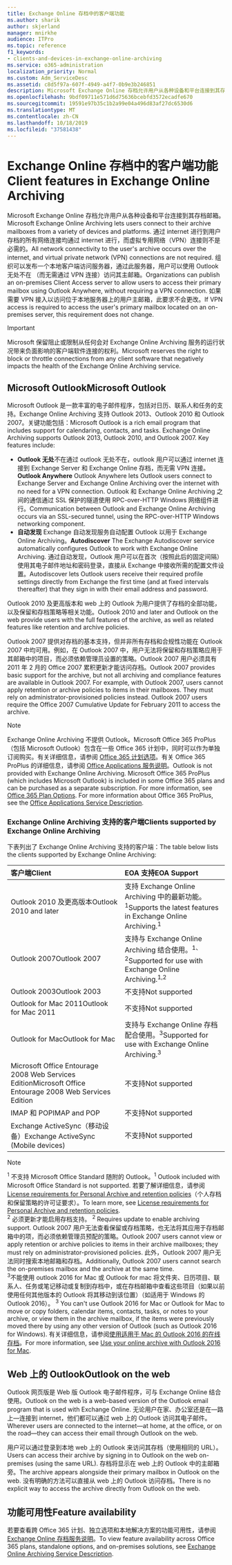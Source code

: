 ```yaml
---
title: Exchange Online 存档中的客户端功能
ms.author: sharik
author: skjerland
manager: mnirkhe
audience: ITPro
ms.topic: reference
f1_keywords:
- clients-and-devices-in-exchange-online-archiving
ms.service: o365-administration
localization_priority: Normal
ms.custom: Adm_ServiceDesc
ms.assetid: c8d5f97a-607f-4949-a4f7-0b9e3b246851
description: Microsoft Exchange Online 存档允许用户从各种设备和平台连接到其存档邮箱。 通过 internet 进行到用户存档的所有网络连接均通过 internet 进行，而虚拟专用网络（VPN）连接则不是必需的。 组织可以发布一个本地客户端访问服务器，通过此服务器，用户可以使用 Outlook 无处不在 （而无需通过 VPN 连接）访问其主邮箱。 如果需要 VPN 接入以访问位于本地服务器上的用户主邮箱，此要求不会更改。
ms.openlocfilehash: 9bdf09711e571d6d75636bcebfd3572ecadfe670
ms.sourcegitcommit: 19591e97b35c1b2a99e04a496d83af27dc6530d6
ms.translationtype: MT
ms.contentlocale: zh-CN
ms.lasthandoff: 10/18/2019
ms.locfileid: "37581438"
---
```

# <a name="client-features-in-exchange-online-archiving"></a><span data-ttu-id="c57e8-106">Exchange Online 存档中的客户端功能</span><span class="sxs-lookup"><span data-stu-id="c57e8-106">Client features in Exchange Online Archiving</span></span>

<span data-ttu-id="c57e8-107">Microsoft Exchange Online 存档允许用户从各种设备和平台连接到其存档邮箱。</span><span class="sxs-lookup"><span data-stu-id="c57e8-107">Microsoft Exchange Online Archiving lets users connect to their archive mailboxes from a variety of devices and platforms.</span></span> <span data-ttu-id="c57e8-108">通过 internet 进行到用户存档的所有网络连接均通过 internet 进行，而虚拟专用网络（VPN）连接则不是必需的。</span><span class="sxs-lookup"><span data-stu-id="c57e8-108">All network connectivity to the user's archive occurs over the internet, and virtual private network (VPN) connections are not required.</span></span> <span data-ttu-id="c57e8-109">组织可以发布一个本地客户端访问服务器，通过此服务器，用户可以使用 Outlook 无处不在 （而无需通过 VPN 连接）访问其主邮箱。</span><span class="sxs-lookup"><span data-stu-id="c57e8-109">Organizations can publish an on-premises Client Access server to allow users to access their primary mailbox using Outlook Anywhere, without requiring a VPN connection.</span></span> <span data-ttu-id="c57e8-110">如果需要 VPN 接入以访问位于本地服务器上的用户主邮箱，此要求不会更改。</span><span class="sxs-lookup"><span data-stu-id="c57e8-110">If VPN access is required to access the user's primary mailbox located on an on-premises server, this requirement does not change.</span></span>
  
> [!IMPORTANT]
> <span data-ttu-id="c57e8-111">Microsoft 保留阻止或限制从任何会对 Exchange Online Archiving 服务的运行状况带来负面影响的客户端软件连接的权利。</span><span class="sxs-lookup"><span data-stu-id="c57e8-111">Microsoft reserves the right to block or throttle connections from any client software that negatively impacts the health of the Exchange Online Archiving service.</span></span>
  
## <a name="microsoft-outlook"></a><span data-ttu-id="c57e8-112">Microsoft Outlook</span><span class="sxs-lookup"><span data-stu-id="c57e8-112">Microsoft Outlook</span></span>

<span data-ttu-id="c57e8-p103">Microsoft Outlook 是一款丰富的电子邮件程序，包括对日历、联系人和任务的支持。Exchange Online Archiving 支持 Outlook 2013、Outlook 2010 和 Outlook 2007。关键功能包括：</span><span class="sxs-lookup"><span data-stu-id="c57e8-p103">Microsoft Outlook is a rich email program that includes support for calendaring, contacts, and tasks. Exchange Online Archiving supports Outlook 2013, Outlook 2010, and Outlook 2007. Key features include:</span></span>
  
- <span data-ttu-id="c57e8-116">**Outlook 无处**不在通过 outlook 无处不在，outlook 用户可以通过 internet 连接到 Exchange Server 和 Exchange Online 存档，而无需 VPN 连接。</span><span class="sxs-lookup"><span data-stu-id="c57e8-116">**Outlook Anywhere** Outlook Anywhere lets Outlook users connect to Exchange Server and Exchange Online Archiving over the internet with no need for a VPN connection.</span></span> <span data-ttu-id="c57e8-117">Outlook 和 Exchange Online Archiving 之间的通信通过 SSL 保护的隧道使用 RPC-over-HTTP Windows 网络组件进行。</span><span class="sxs-lookup"><span data-stu-id="c57e8-117">Communication between Outlook and Exchange Online Archiving occurs via an SSL-secured tunnel, using the RPC-over-HTTP Windows networking component.</span></span>    
- <span data-ttu-id="c57e8-118">**自动发现** Exchange 自动发现服务自动配置 Outlook 以用于 Exchange Online Archiving。</span><span class="sxs-lookup"><span data-stu-id="c57e8-118">**Autodiscover** The Exchange Autodiscover service automatically configures Outlook to work with Exchange Online Archiving.</span></span> <span data-ttu-id="c57e8-119">通过自动发现，Outlook 用户可以在首次（按照此后的固定间隔）使用其电子邮件地址和密码登录，直接从 Exchange 中接收所需的配置文件设置。</span><span class="sxs-lookup"><span data-stu-id="c57e8-119">Autodiscover lets Outlook users receive their required profile settings directly from Exchange the first time (and at fixed intervals thereafter) that they sign in with their email address and password.</span></span> 

<span data-ttu-id="c57e8-120">Outlook 2010 及更高版本和 web 上的 Outlook 为用户提供了存档的全部功能，以及保留和存档策略等相关功能。</span><span class="sxs-lookup"><span data-stu-id="c57e8-120">Outlook 2010 and later and Outlook on the web provide users with the full features of the archive, as well as related features like retention and archive policies.</span></span>
  
<span data-ttu-id="c57e8-p106">Outlook 2007 提供对存档的基本支持，但并非所有存档和合规性功能在 Outlook 2007 中均可用。例如，在 Outlook 2007 中，用户无法将保留和存档策略应用于其邮箱中的项目，而必须依赖管理员设置的策略。Outlook 2007 用户必须具有 2011 年 2 月的 Office 2007 累积更新才能访问存档。</span><span class="sxs-lookup"><span data-stu-id="c57e8-p106">Outlook 2007 provides basic support for the archive, but not all archiving and compliance features are available in Outlook 2007. For example, with Outlook 2007, users cannot apply retention or archive policies to items in their mailboxes. They must rely on administrator-provisioned policies instead. Outlook 2007 users require the Office 2007 Cumulative Update for February 2011 to access the archive.</span></span>
  
> [!NOTE]
> <span data-ttu-id="c57e8-p107">Exchange Online Archiving 不提供 Outlook。Microsoft Office 365 ProPlus（包括 Microsoft Outlook）包含在一些 Office 365 计划中，同时可以作为单独订阅购买。有关详细信息，请参阅 [Office 365 计划选项](../office-365-platform-service-description/office-365-plan-options.md)。有关 Office 365 ProPlus 的详细信息，请参阅 [Office Applications 服务说明](../office-applications-service-description/office-applications-service-description.md)。</span><span class="sxs-lookup"><span data-stu-id="c57e8-p107">Outlook is not provided with Exchange Online Archiving. Microsoft Office 365 ProPlus (which includes Microsoft Outlook) is included in some Office 365 plans and can be purchased as a separate subscription. For more information, see [Office 365 Plan Options](../office-365-platform-service-description/office-365-plan-options.md). For more information about Office 365 ProPlus, see the [Office Applications Service Description](../office-applications-service-description/office-applications-service-description.md).</span></span> 
  
### <a name="clients-supported-by-exchange-online-archiving"></a><span data-ttu-id="c57e8-129">Exchange Online Archiving 支持的客户端</span><span class="sxs-lookup"><span data-stu-id="c57e8-129">Clients supported by Exchange Online Archiving</span></span>

<span data-ttu-id="c57e8-130">下表列出了 Exchange Online Archiving 支持的客户端：</span><span class="sxs-lookup"><span data-stu-id="c57e8-130">The table below lists the clients supported by Exchange Online Archiving:</span></span>
  
|<span data-ttu-id="c57e8-131">**客户端**</span><span class="sxs-lookup"><span data-stu-id="c57e8-131">**Client**</span></span>|<span data-ttu-id="c57e8-132">**EOA 支持**</span><span class="sxs-lookup"><span data-stu-id="c57e8-132">**EOA Support**</span></span>|
|:-----|:-----|
|<span data-ttu-id="c57e8-133">Outlook 2010 及更高版本</span><span class="sxs-lookup"><span data-stu-id="c57e8-133">Outlook 2010 and later</span></span>  <br/> |<span data-ttu-id="c57e8-134">支持 Exchange Online Archiving 中的最新功能。<sup>1</sup></span><span class="sxs-lookup"><span data-stu-id="c57e8-134">Supports the latest features in Exchange Online Archiving.<sup>1</sup></span></span> <br/> |
|<span data-ttu-id="c57e8-135">Outlook 2007</span><span class="sxs-lookup"><span data-stu-id="c57e8-135">Outlook 2007</span></span>  <br/> |<span data-ttu-id="c57e8-136">支持与 Exchange Online Archiving 结合使用。<sup>1、2</sup></span><span class="sxs-lookup"><span data-stu-id="c57e8-136">Supported for use with Exchange Online Archiving.<sup>1,2</sup></span></span> <br/> |
|<span data-ttu-id="c57e8-137">Outlook 2003</span><span class="sxs-lookup"><span data-stu-id="c57e8-137">Outlook 2003</span></span>  <br/> |<span data-ttu-id="c57e8-138">不支持</span><span class="sxs-lookup"><span data-stu-id="c57e8-138">Not supported</span></span>  <br/> |
|<span data-ttu-id="c57e8-139">Outlook for Mac 2011</span><span class="sxs-lookup"><span data-stu-id="c57e8-139">Outlook for Mac 2011</span></span>  <br/> |<span data-ttu-id="c57e8-140">不支持</span><span class="sxs-lookup"><span data-stu-id="c57e8-140">Not supported</span></span>  <br/> |
|<span data-ttu-id="c57e8-141">Outlook for Mac</span><span class="sxs-lookup"><span data-stu-id="c57e8-141">Outlook for Mac</span></span>  <br/> |<span data-ttu-id="c57e8-142">支持与 Exchange Online 存档配合使用。<sup>3</sup></span><span class="sxs-lookup"><span data-stu-id="c57e8-142">Supported for use with Exchange Online Archiving.<sup>3</sup></span></span> <br/> |
|<span data-ttu-id="c57e8-143">Microsoft Office Entourage 2008 Web Services Edition</span><span class="sxs-lookup"><span data-stu-id="c57e8-143">Microsoft Office Entourage 2008 Web Services Edition</span></span>  <br/> |<span data-ttu-id="c57e8-144">不支持</span><span class="sxs-lookup"><span data-stu-id="c57e8-144">Not supported</span></span>  <br/> |
|<span data-ttu-id="c57e8-145">IMAP 和 POP</span><span class="sxs-lookup"><span data-stu-id="c57e8-145">IMAP and POP</span></span>  <br/> |<span data-ttu-id="c57e8-146">不支持</span><span class="sxs-lookup"><span data-stu-id="c57e8-146">Not supported</span></span>  <br/> |
|<span data-ttu-id="c57e8-147">Exchange ActiveSync（移动设备）</span><span class="sxs-lookup"><span data-stu-id="c57e8-147">Exchange ActiveSync (Mobile devices)</span></span>  <br/> |<span data-ttu-id="c57e8-148">不支持</span><span class="sxs-lookup"><span data-stu-id="c57e8-148">Not supported</span></span>  <br/> |
   
> [!NOTE]
> <span data-ttu-id="c57e8-149"><sup>1</sup> 不支持 Microsoft Office Standard 随附的 Outlook。</span><span class="sxs-lookup"><span data-stu-id="c57e8-149"><sup>1</sup> Outlook included with Microsoft Office Standard is not supported.</span></span> <span data-ttu-id="c57e8-150">若要了解详细信息，请参阅 [License requirements for Personal Archive and retention policies](https://support.office.com/article/Outlook-license-requirements-for-Exchange-features-46B6B7C5-C3CA-43E5-8424-1E2807917C99)（个人存档和保留策略的许可证要求）。</span><span class="sxs-lookup"><span data-stu-id="c57e8-150">To learn more, see [License requirements for Personal Archive and retention policies](https://support.office.com/article/Outlook-license-requirements-for-Exchange-features-46B6B7C5-C3CA-43E5-8424-1E2807917C99).</span></span> <br/><span data-ttu-id="c57e8-151"> 
<sup>2</sup> 必须更新才能启用存档支持。</span><span class="sxs-lookup"><span data-stu-id="c57e8-151"> 
<sup>2</sup> Requires update to enable archiving support.</span></span> <span data-ttu-id="c57e8-152">Outlook 2007 用户无法查看保留或存档策略，也无法将其应用于存档邮箱中的项，而必须依赖管理员预配的策略。</span><span class="sxs-lookup"><span data-stu-id="c57e8-152">Outlook 2007 users cannot view or apply retention or archive policies to items in their archive mailboxes; they must rely on administrator-provisioned policies.</span></span> <span data-ttu-id="c57e8-153">此外，Outlook 2007 用户无法同时搜索本地邮箱和存档。</span><span class="sxs-lookup"><span data-stu-id="c57e8-153">Additionally, Outlook 2007 users cannot search the on-premises mailbox and the archive at the same time.</span></span> <br/><span data-ttu-id="c57e8-154"> 
<sup>3</sup>不能使用 outlook 2016 for Mac 或 Outlook for mac 将文件夹、日历项目、联系人、任务或笔记移动或复制到存档中，或在存档邮箱中查看这些项目（如果以前使用任何其他版本的 Outlook 将其移动到该位置）（如适用于 Windows 的 Outlook 2016）。</span><span class="sxs-lookup"><span data-stu-id="c57e8-154"> 
<sup>3</sup> You can't use Outlook 2016 for Mac or Outlook for Mac to move or copy folders, calendar items, contacts, tasks, or notes to your archive, or view them in the archive mailbox, if the items were previously moved there by using any other version of Outlook (such as Outlook 2016 for Windows).</span></span> <span data-ttu-id="c57e8-155">有关详细信息，请参阅[使用适用于 Mac 的 Outlook 2016 的在线存档](https://support.office.com/article/Use-your-online-archive-with-Outlook-2016-for-Mac-45b8439c-2982-4b6b-9097-eed71dbfe238)。</span><span class="sxs-lookup"><span data-stu-id="c57e8-155">For more information, see [Use your online archive with Outlook 2016 for Mac](https://support.office.com/article/Use-your-online-archive-with-Outlook-2016-for-Mac-45b8439c-2982-4b6b-9097-eed71dbfe238).</span></span> 

## <a name="outlook-on-the-web"></a><span data-ttu-id="c57e8-156">Web 上的 Outlook</span><span class="sxs-lookup"><span data-stu-id="c57e8-156">Outlook on the web</span></span>

<span data-ttu-id="c57e8-157">Outlook 网页版是 Web 版 Outlook 电子邮件程序，可与 Exchange Online 结合使用。</span><span class="sxs-lookup"><span data-stu-id="c57e8-157">Outlook on the web is a web-based version of the Outlook email program that is used with Exchange Online.</span></span> <span data-ttu-id="c57e8-158">无论用户在家、办公室还是在&mdash;路上&mdash;连接到 internet，他们都可以通过 web 上的 Outlook 访问其电子邮件。</span><span class="sxs-lookup"><span data-stu-id="c57e8-158">Wherever users are connected to the internet&mdash;at home, at the office, or on the road&mdash;they can access their email through Outlook on the web.</span></span>
  
<span data-ttu-id="c57e8-159">用户可以通过登录到本地 web 上的 Outlook 来访问其存档（使用相同的 URL）。</span><span class="sxs-lookup"><span data-stu-id="c57e8-159">Users can access their archive by signing in to Outlook on the web on-premises (using the same URL).</span></span> <span data-ttu-id="c57e8-160">存档将显示在 web 上的 Outlook 中的主邮箱旁。</span><span class="sxs-lookup"><span data-stu-id="c57e8-160">The archive appears alongside their primary mailbox in Outlook on the web.</span></span> <span data-ttu-id="c57e8-161">没有明确的方法可以直接从 web 上的 Outlook 访问存档。</span><span class="sxs-lookup"><span data-stu-id="c57e8-161">There is no explicit way to access the archive directly from Outlook on the web.</span></span>
  
## <a name="feature-availability"></a><span data-ttu-id="c57e8-162">功能可用性</span><span class="sxs-lookup"><span data-stu-id="c57e8-162">Feature availability</span></span>

<span data-ttu-id="c57e8-163">若要查看跨 Office 365 计划、独立选项和本地解决方案的功能可用性，请参阅[Exchange Online 存档服务说明](exchange-online-archiving-service-description.md)。</span><span class="sxs-lookup"><span data-stu-id="c57e8-163">To view feature availability across Office 365 plans, standalone options, and on-premises solutions, see [Exchange Online Archiving Service Description](exchange-online-archiving-service-description.md).</span></span>
